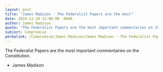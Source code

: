 ```yaml
---
layout: post
title: "James Madison - The Federalist Papers are the most"
date: 2024-12-28 12:00:00 -0000
author: James Madison
quote: "The Federalist Papers are the most important commentaries on the Constitution."
subject: Compromise
permalink: /Compromise/James Madison/James Madison - The Federalist Papers are the most
---
```


The Federalist Papers are the most important commentaries on the Constitution.

- James Madison
